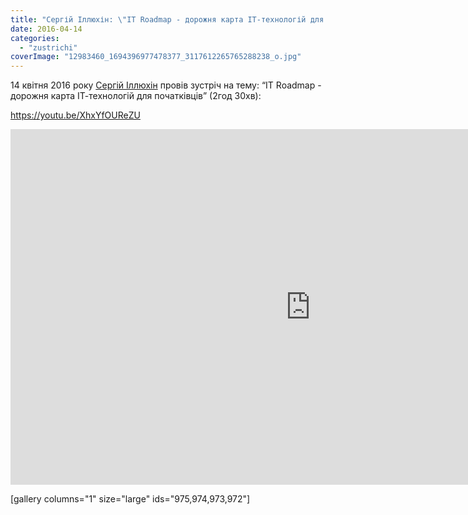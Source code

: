 ```yaml
---
title: "Сергій Іллюхін: \"IT Roadmap - дорожня карта ІТ-технологій для початківців\". Бровари. 14 квітня 2016 року"
date: 2016-04-14
categories: 
  - "zustrichi"
coverImage: "12983460_1694396977478377_3117612265765288238_o.jpg"
---
```


14 квітня 2016 року [Сергій Іллюхін](https://www.facebook.com/sergii.illiukhin) провів зустріч на тему: “IT Roadmap - дорожня карта ІТ-технологій для початківців” (2год 30хв): <!--more-->

https://youtu.be/XhxYfOUReZU

<iframe src="https://docs.google.com/presentation/d/1nnwzI19l1-gku2rG0LrVMsN78IW2W83gWudHAmkYKvc/embed?start=false&amp;loop=false&amp;delayms=3000" width="960" height="569" frameborder="0" allowfullscreen="allowfullscreen"></iframe>

\[gallery columns="1" size="large" ids="975,974,973,972"\]
